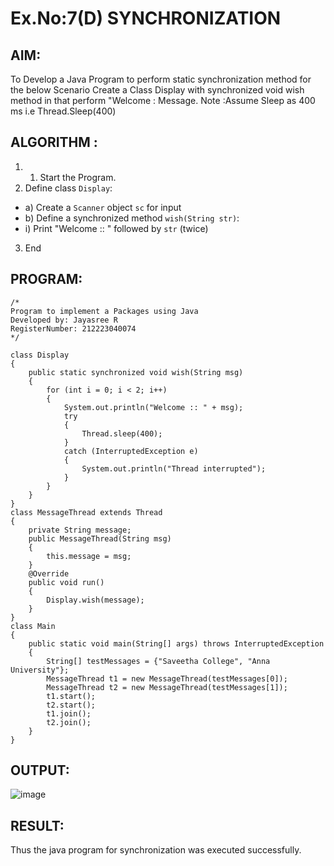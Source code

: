 # Ex.No:7(D) SYNCHRONIZATION
## AIM:
 To Develop a Java Program to perform static synchronization method for the below Scenario Create a Class Display with synchronized void wish method in that perform "Welcome : Message. Note :Assume Sleep as 400 ms i.e Thread.Sleep(400)
 
## ALGORITHM :
1.	1.	Start the Program.
2.	Define class `Display`:
-	a) Create a `Scanner` object `sc` for input
-	b) Define a synchronized method `wish(String str)`:
- i) Print "Welcome :: " followed by `str` (twice)
3.	End



## PROGRAM:
 ```
/*
Program to implement a Packages using Java
Developed by: Jayasree R
RegisterNumber: 212223040074 
*/
```
```
class Display 
{
    public static synchronized void wish(String msg) 
    {
        for (int i = 0; i < 2; i++)
        {
            System.out.println("Welcome :: " + msg);
            try
            {
                Thread.sleep(400);  
            } 
            catch (InterruptedException e)
            {
                System.out.println("Thread interrupted");
            }
        }
    }
}
class MessageThread extends Thread 
{
    private String message;
    public MessageThread(String msg) 
    {
        this.message = msg;
    }
    @Override
    public void run() 
    {
        Display.wish(message);  
    }
}
class Main 
{
    public static void main(String[] args) throws InterruptedException
    {
        String[] testMessages = {"Saveetha College", "Anna University"};
        MessageThread t1 = new MessageThread(testMessages[0]);
        MessageThread t2 = new MessageThread(testMessages[1]);
        t1.start();
        t2.start();
        t1.join();  
        t2.join();
    }
}

```





## OUTPUT:

![image](https://github.com/user-attachments/assets/fab43c3f-3a0b-493c-b0ef-f06047478e14)



## RESULT:
Thus the java program for synchronization was executed successfully.

